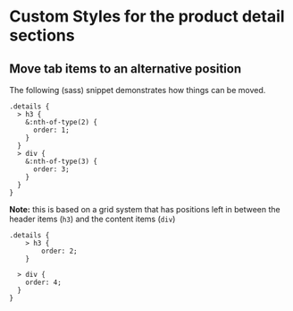 # Custom Styles for the product detail sections

## Move tab items to an alternative position

The following (sass) snippet demonstrates how things can be moved.

```
.details {
  > h3 {
    &:nth-of-type(2) {
      order: 1;
    }
  }
  > div {
    &:nth-of-type(3) {
      order: 3;
    }
  }
}
```

**Note:** this is based on a grid system that has positions left in between the header items (`h3`) and the content items (`div`)

```
.details {
    > h3 {
        order: 2;
    }

  > div {
    order: 4;
  }
}
```
